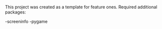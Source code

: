 This project was created as a template for feature ones. 
Required additional packages:

-screeninfo
-pygame
